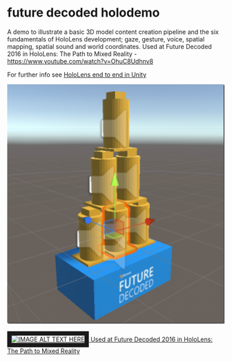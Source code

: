 # future decoded holodemo
A demo to illustrate a basic 3D model content creation pipeline and the six fundamentals of HoloLens development; gaze, gesture, voice, spatial mapping, spatial sound and world coordinates. Used at Future Decoded 2016 in HoloLens: The Path to Mixed Reality - https://www.youtube.com/watch?v=OhuC8Udhnv8

For further info see [HoloLens end to end in Unity](http://peted.azurewebsites.net/hololens-end-to-end-in-unity/)

![Unity Editor Screenshot](https://github.com/peted70/fd-holodemo/blob/master/img/bottlestack_thumb.png)

<a href="http://www.youtube.com/watch?feature=player_embedded&v=OhuC8Udhnv8" target="_blank"><img src="http://img.youtube.com/vi/OhuC8Udhnv8/0.jpg" alt="IMAGE ALT TEXT HERE" width="240" height="180" border="10" />
Used at Future Decoded 2016 in HoloLens: The Path to Mixed Reality</a>

